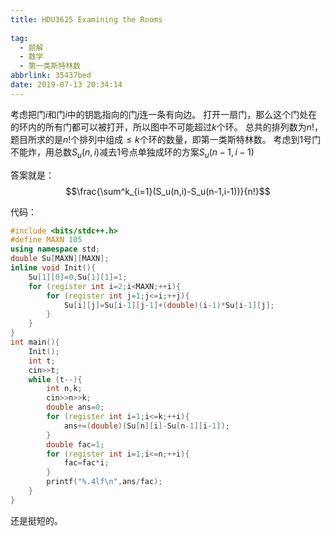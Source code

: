 ```yaml
---
title: HDU3625 Examining the Rooms
  
tag:
  - 题解
  - 数学
  - 第一类斯特林数
abbrlink: 35437bed
date: 2019-07-13 20:34:14
---
```

考虑把门$i$和门$i$中的钥匙指向的门$j$连一条有向边。
打开一扇门，那么这个门处在的环内的所有门都可以被打开，所以图中不可能超过$k$个环。
总共的排列数为$n!$，题目所求的是$n!$个排列中组成$\le k$个环的数量，即第一类斯特林数。
考虑到$1$号门不能炸，用总数$S_u(n,i)$减去$1$号点单独成环的方案$S_u(n-1,i-1)$

答案就是：
$$\frac{\sum^k_{i=1}(S_u(n,i)-S_u(n-1,i-1))}{n!}$$

代码：
```cpp
#include <bits/stdc++.h>
#define MAXN 105
using namespace std;
double Su[MAXN][MAXN];
inline void Init(){
    Su[1][0]=0,Su[1][1]=1;
    for (register int i=2;i<MAXN;++i){
        for (register int j=1;j<=i;++j){
            Su[i][j]=Su[i-1][j-1]+(double)(i-1)*Su[i-1][j];
        }
    }
}
int main(){
    Init();
    int t;
    cin>>t;
    while (t--){
        int n,k;
        cin>>n>>k;
        double ans=0;
        for (register int i=1;i<=k;++i){
            ans+=(double)(Su[n][i]-Su[n-1][i-1]);
        }
        double fac=1;
        for (register int i=1;i<=n;++i){
            fac=fac*i;
        }
        printf("%.4lf\n",ans/fac);
    }
}
```

还是挺短的。